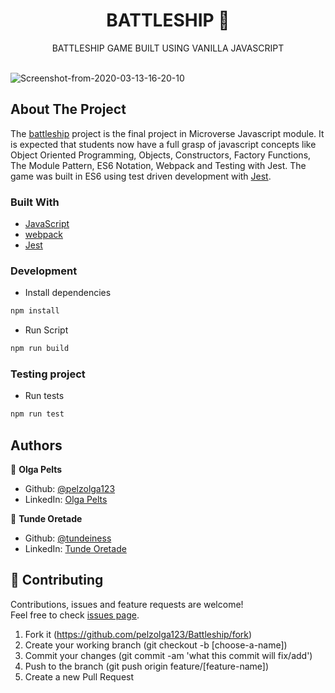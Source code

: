 <h1 align="center">BATTLESHIP 👋</h1>

<p align="center">BATTLESHIP GAME BUILT USING VANILLA JAVASCRIPT</p><br />

<img src="https://i.ibb.co/pystLHX/Screenshot-from-2020-03-13-16-20-10.png" alt="Screenshot-from-2020-03-13-16-20-10" border="0">

## About The Project

The [battleship](https://en.wikipedia.org/wiki/Battleship_(game)) project is the
final project in Microverse Javascript module. It is expected that students now
have a full grasp of javascript concepts like Object Oriented Programming, Objects, Constructors, Factory
Functions, The Module Pattern, ES6 Notation, Webpack and Testing with Jest. The
game was built in ES6 using test driven development with [Jest](https://jestjs.io/).


### Built With
* [JavaScript](https://www.javascript.com/)
* [webpack](https://webpack.js.org/)
* [Jest](https://jestjs.io/)

### Development
* Install dependencies
```sh
npm install
```
* Run Script
```sh
npm run build
```

### Testing project
* Run tests

```sh
npm run test
```

## Authors

👤 **Olga Pelts**
   - Github: [@pelzolga123](https://github.com/pelzolga123)
   - LinkedIn: [Olga Pelts](https://www.linkedin.com/in/olga-pelts/)

👤 **Tunde Oretade**
   - Github: [@tundeiness](https://github.com/tundeiness)
   - LinkedIn: [Tunde Oretade](https://www.linkedin.com/in/tundeoretade/)

## 🤝 Contributing

Contributions, issues and feature requests are welcome!<br />Feel free to check [issues page](https://github.com/pelzolga123/Battleship/issues).

1. Fork it (https://github.com/pelzolga123/Battleship/fork)
2. Create your working branch (git checkout -b [choose-a-name])
3. Commit your changes (git commit -am 'what this commit will fix/add')
4. Push to the branch (git push origin feature/[feature-name])
5. Create a new Pull Request
